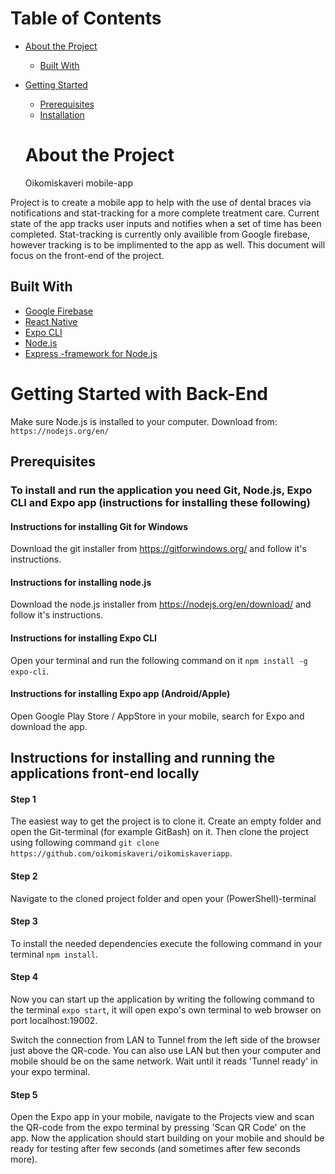 <!-- TABLE OF CONTENTS -->
# Table of Contents

* [About the Project](#about-the-project)
  * [Built With](#built-with)
* [Getting Started](#getting-started)
  * [Prerequisites](#prerequisites)
  * [Installation](#instructions)
  
  <!-- ABOUT THE PROJECT -->
  # About the Project
  Oikomiskaveri mobile-app
  
Project is to create a mobile app to help with the use of dental braces via notifications and stat-tracking for a more complete treatment care. Current state of the app tracks user inputs and notifies when a set of time has been completed. Stat-tracking is currently only availible from Google firebase, however tracking is to be implimented to the app as well. This document will focus on the front-end of the project.
  
  <!-- Build With -->
## Built With
* [Google Firebase](https://firebase.google.com/)
* [React Native](https://reactnative.dev/)
* [Expo CLI](https://expo.io/)
* [Node.js](https://nodejs.org/en/)
* [Express -framework for Node.js](https://expressjs.com/)

<!-- GETTING STARTED -->
# Getting Started with Back-End

Make sure Node.js is installed to your computer. Download from: `https://nodejs.org/en/`

## Prerequisites

### To install and run the application you need Git, Node.js, Expo CLI and Expo app (instructions for installing these following)

#### Instructions for installing Git for Windows
Download the git installer from https://gitforwindows.org/ and follow it's instructions.

#### Instructions for installing node.js
Download the node.js installer from https://nodejs.org/en/download/ and follow it's instructions.

#### Instructions for installing Expo CLI
Open your terminal and run the following command on it `npm install -g expo-cli`.

#### Instructions for installing Expo app (Android/Apple)
Open Google Play Store / AppStore in your mobile, search for Expo and download the app.

## Instructions for installing and running the applications front-end locally

#### Step 1
The easiest way to get the project is to clone it. Create an empty folder and open the Git-terminal (for example GitBash) on it. Then clone the project using following command `git clone https://github.com/oikomiskaveri/oikomiskaveriapp`.

#### Step 2
Navigate to the cloned project folder and open your (PowerShell)-terminal

#### Step 3
To install the needed dependencies execute the following command in your terminal `npm install`.

#### Step 4
Now you can start up the application by writing the following command to the terminal `expo start`, it will open expo's own terminal to web browser on port localhost:19002.

Switch the connection from LAN to Tunnel from the left side of the browser just above the QR-code. You can also use LAN but then your computer and mobile should be on the same network. Wait until it reads 'Tunnel ready' in your expo terminal.

#### Step 5
Open the Expo app in your mobile, navigate to the Projects view and scan the QR-code from the expo terminal by pressing 'Scan QR Code' on the app. Now the application should start building on your mobile and should be ready for testing after few seconds (and sometimes after few seconds more).

